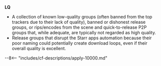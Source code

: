 <!-- markdownlint-disable MD041-->
**LQ**<br>

- A collection of known low-quality groups (often banned from the top trackers due to their lack of quality), banned or dishonest release groups, or rips/encodes from the scene and quick-to-release P2P groups that, while adequate, are typically not regarded as high quality.
- Release groups that disrupt the Starr apps automation because their poor naming could potentially create download loops, even if their overall quality is excellent.

--8<-- "includes/cf-descriptions/apply-10000.md"
<!-- markdownlint-enable MD041-->
